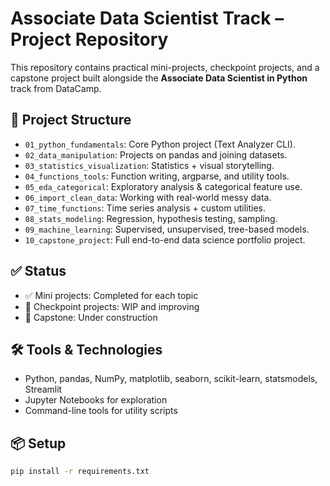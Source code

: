 # Associate Data Scientist Track – Project Repository

This repository contains practical mini-projects, checkpoint projects, and a capstone project built alongside the **Associate Data Scientist in Python** track from DataCamp.

## 📁 Project Structure

- `01_python_fundamentals`: Core Python project (Text Analyzer CLI).
- `02_data_manipulation`: Projects on pandas and joining datasets.
- `03_statistics_visualization`: Statistics + visual storytelling.
- `04_functions_tools`: Function writing, argparse, and utility tools.
- `05_eda_categorical`: Exploratory analysis & categorical feature use.
- `06_import_clean_data`: Working with real-world messy data.
- `07_time_functions`: Time series analysis + custom utilities.
- `08_stats_modeling`: Regression, hypothesis testing, sampling.
- `09_machine_learning`: Supervised, unsupervised, tree-based models.
- `10_capstone_project`: Full end-to-end data science portfolio project.

## ✅ Status

- ✅ Mini projects: Completed for each topic
- 🚧 Checkpoint projects: WIP and improving
- 🔨 Capstone: Under construction

## 🛠️ Tools & Technologies

- Python, pandas, NumPy, matplotlib, seaborn, scikit-learn, statsmodels, Streamlit
- Jupyter Notebooks for exploration
- Command-line tools for utility scripts

## 📦 Setup

```bash
pip install -r requirements.txt
